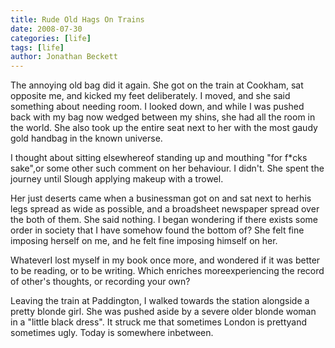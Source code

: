 ```yaml
---
title: Rude Old Hags On Trains
date: 2008-07-30
categories: [life]
tags: [life]
author: Jonathan Beckett
---
```


The annoying old bag did it again. She got on the train at Cookham, sat opposite me, and kicked my feet deliberately. I moved, and she said something about needing room. I looked down, and while I was pushed back with my bag now wedged between my shins, she had all the room in the world. She also took up the entire seat next to her with the most gaudy gold handbag in the known universe.

I thought about sitting elsewhereof standing up and mouthing "for f*cks sake",or some other such comment on her behaviour. I didn't. She spent the journey until Slough applying makeup with a trowel.

Her just deserts came when a businessman got on and sat next to herhis legs spread as wide as possible, and a broadsheet newspaper spread over the both of them. She said nothing. I began wondering if there exists some order in society that I have somehow found the bottom of? She felt fine imposing herself on me, and he felt fine imposing himself on her.

WhateverI lost myself in my book once more, and wondered if it was better to be reading, or to be writing. Which enriches moreexperiencing the record of other's thoughts, or recording your own?

Leaving the train at Paddington, I walked towards the station alongside a pretty blonde girl. She was pushed aside by a severe older blonde woman in a "little black dress". It struck me that sometimes London is prettyand sometimes ugly. Today is somewhere inbetween.